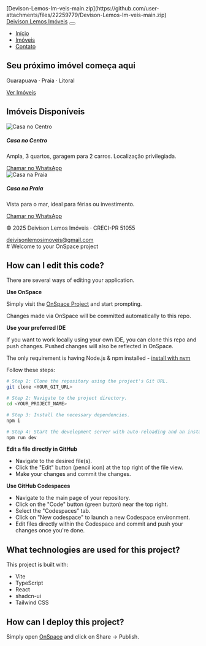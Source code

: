 <!DOCTYPE html>[Devison-Lemos-Im-veis-main.zip](https://github.com/user-attachments/files/22259779/Devison-Lemos-Im-veis-main.zip)

<html lang="pt-BR">
<head>
  <meta charset="UTF-8">
  <meta name="viewport" content="width=device-width, initial-scale=1.0">
  <title>Deivison Lemos Imóveis</title>
  <link href="https://cdn.jsdelivr.net/npm/bootstrap@5.3.3/dist/css/bootstrap.min.css" rel="stylesheet">
  <link rel="stylesheet" href="style.css">
</head>
<body>
  <!-- Navbar -->
  <nav class="navbar navbar-expand-lg navbar-dark bg-dark">
    <div class="container">
      <a class="navbar-brand fw-bold" href="#">Deivison Lemos Imóveis</a>
      <button class="navbar-toggler" type="button" data-bs-toggle="collapse" data-bs-target="#menu">
        <span class="navbar-toggler-icon"></span>
      </button>
      <div class="collapse navbar-collapse" id="menu">
        <ul class="navbar-nav ms-auto">
          <li class="nav-item"><a class="nav-link active" href="#">Início</a></li>
          <li class="nav-item"><a class="nav-link" href="#imoveis">Imóveis</a></li>
          <li class="nav-item"><a class="nav-link" href="#contato">Contato</a></li>
        </ul>
      </div>
    </div>
  </nav>

  <!-- Hero Banner -->
  <section class="bg-dark text-light text-center p-5">
    <h1 class="display-5">Seu próximo imóvel começa aqui</h1>
    <p class="lead">Guarapuava · Praia · Litoral</p>
    <a href="#imoveis" class="btn btn-warning btn-lg mt-3">Ver Imóveis</a>
  </section>

  <!-- Imóveis -->
  <section id="imoveis" class="container my-5">
    <h2 class="text-center mb-4">Imóveis Disponíveis</h2>
    <div class="row g-4">
      <div class="col-md-4">
        <div class="card shadow">
          <img src="img/casa1.jpg" class="card-img-top" alt="Casa no Centro">
          <div class="card-body">
            <h5 class="card-title">Casa no Centro</h5>
            <p class="card-text">Ampla, 3 quartos, garagem para 2 carros. Localização privilegiada.</p>
            <a href="https://wa.me/5542988368121" class="btn btn-outline-success w-100">Chamar no WhatsApp</a>
          </div>
        </div>
      </div>
      <div class="col-md-4">
        <div class="card shadow">
          <img src="img/casa2.jpg" class="card-img-top" alt="Casa na Praia">
          <div class="card-body">
            <h5 class="card-title">Casa na Praia</h5>
            <p class="card-text">Vista para o mar, ideal para férias ou investimento.</p>
            <a href="https://wa.me/5542988368121" class="btn btn-outline-success w-100">Chamar no WhatsApp</a>
          </div>
        </div>
      </div>
    </div>
  </section>

  <!-- Contato -->
  <footer id="contato" class="bg-dark text-light text-center p-4">
    <p class="mb-1">© 2025 Deivison Lemos Imóveis · CRECI-PR 51055</p>
    <a href="mailto:deivisonlemosimoveis@gmail.com" class="text-warning">deivisonlemosimoveis@gmail.com</a>
  </footer>

  <script src="https://cdn.jsdelivr.net/npm/bootstrap@5.3.3/dist/js/bootstrap.bundle.min.js"></script>
</body>
</html>
# Welcome to your OnSpace project

## How can I edit this code?

There are several ways of editing your application.

**Use OnSpace**

Simply visit the [OnSpace Project]() and start prompting.

Changes made via OnSpace will be committed automatically to this repo.

**Use your preferred IDE**

If you want to work locally using your own IDE, you can clone this repo and push changes. Pushed changes will also be reflected in OnSpace.

The only requirement is having Node.js & npm installed - [install with nvm](https://github.com/nvm-sh/nvm#installing-and-updating)

Follow these steps:

```sh
# Step 1: Clone the repository using the project's Git URL.
git clone <YOUR_GIT_URL>

# Step 2: Navigate to the project directory.
cd <YOUR_PROJECT_NAME>

# Step 3: Install the necessary dependencies.
npm i

# Step 4: Start the development server with auto-reloading and an instant preview.
npm run dev
```

**Edit a file directly in GitHub**

- Navigate to the desired file(s).
- Click the "Edit" button (pencil icon) at the top right of the file view.
- Make your changes and commit the changes.

**Use GitHub Codespaces**

- Navigate to the main page of your repository.
- Click on the "Code" button (green button) near the top right.
- Select the "Codespaces" tab.
- Click on "New codespace" to launch a new Codespace environment.
- Edit files directly within the Codespace and commit and push your changes once you're done.

## What technologies are used for this project?

This project is built with:

- Vite
- TypeScript
- React
- shadcn-ui
- Tailwind CSS

## How can I deploy this project?

Simply open [OnSpace]() and click on Share -> Publish.
